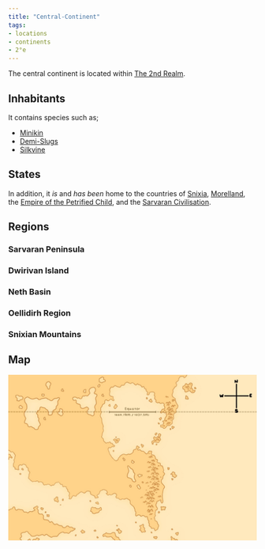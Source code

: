 ```yaml
---
title: "Central-Continent"
tags:
- locations
- continents
- 2°e
---
```

The central continent is located within [The 2nd Realm](locations/2nd-realm/2nd-realm.md).

## Inhabitants
It contains species such as;
- [Minikin](fauna/2nd-realm/mammalia/minikin/minikin.md)
- [Demi-Slugs](fauna/2nd-realm/demi-slugs/demi-slugs.md)
- [Silkvine](flora/2nd%20realm/oellidirh%20region/silkvine/silkvine.md)

## States
In addition, it *is* and *has been* home to the countries of [Snixia](cultures/snixian/snixia/snixia.md), [Morelland](cultures/morellic/morelland/morelland.md), the [Empire of the Petrified Child](cultures/morellic/stonechild-empire/empire-of-the-petrified-child.md), and the [Sarvaran Civilisation](cultures/morellic/sarvara/sarvara.md).

## Regions
### Sarvaran Peninsula


### Dwirivan Island


### Neth Basin


### Oellidirh Region


### Snixian Mountains

## Map
![Unfinished Map of the Central Continent, featuring the equatorial lakes, the Morellic Mountains, but unfortunately missing the Snixian mountains. It also shows a compass, an equator line, and the Sarvaran Peninsula](images/central_map.jpeg)
